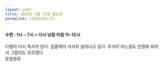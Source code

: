 ```yaml
---
layout: post
title: 2025년 3월 17일 월요일
permalink: /2025/03/17/
---
```

#### 수면 : 1시 ~ 7시 + 다시 낮잠 아침 11~12시<br/>
다행이 다시 독서가 된다. 집중력이 서서히 살아나고 있다. 주식이 어느정도 안정화 되어서 그럴지도 모르겠다<br/>
운동완료